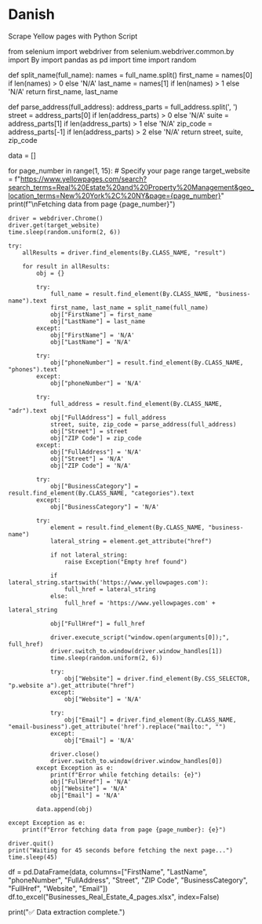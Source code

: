 # Danish
Scrape Yellow pages with Python Script 



from selenium import webdriver
from selenium.webdriver.common.by import By
import pandas as pd
import time
import random

def split_name(full_name):
    names = full_name.split()
    first_name = names[0] if len(names) > 0 else 'N/A'
    last_name = names[1] if len(names) > 1 else 'N/A'
    return first_name, last_name

def parse_address(full_address):
    address_parts = full_address.split(', ')
    street = address_parts[0] if len(address_parts) > 0 else 'N/A'
    suite = address_parts[1] if len(address_parts) > 1 else 'N/A'
    zip_code = address_parts[-1] if len(address_parts) > 2 else 'N/A'
    return street, suite, zip_code

data = []

for page_number in range(1, 15):  # Specify your page range
    target_website = f"https://www.yellowpages.com/search?search_terms=Real%20Estate%20and%20Property%20Management&geo_location_terms=New%20York%2C%20NY&page={page_number}"
    print(f"\nFetching data from page {page_number}")

    driver = webdriver.Chrome()
    driver.get(target_website)
    time.sleep(random.uniform(2, 6))

    try:
        allResults = driver.find_elements(By.CLASS_NAME, "result")

        for result in allResults:
            obj = {}

            try:
                full_name = result.find_element(By.CLASS_NAME, "business-name").text
                first_name, last_name = split_name(full_name)
                obj["FirstName"] = first_name
                obj["LastName"] = last_name
            except:
                obj["FirstName"] = 'N/A'
                obj["LastName"] = 'N/A'

            try:
                obj["phoneNumber"] = result.find_element(By.CLASS_NAME, "phones").text
            except:
                obj["phoneNumber"] = 'N/A'

            try:
                full_address = result.find_element(By.CLASS_NAME, "adr").text
                obj["FullAddress"] = full_address
                street, suite, zip_code = parse_address(full_address)
                obj["Street"] = street
                obj["ZIP Code"] = zip_code
            except:
                obj["FullAddress"] = 'N/A'
                obj["Street"] = 'N/A'
                obj["ZIP Code"] = 'N/A'

            try:
                obj["BusinessCategory"] = result.find_element(By.CLASS_NAME, "categories").text
            except:
                obj["BusinessCategory"] = 'N/A'

            try:
                element = result.find_element(By.CLASS_NAME, "business-name")
                lateral_string = element.get_attribute("href")

                if not lateral_string:
                    raise Exception("Empty href found")

                if lateral_string.startswith('https://www.yellowpages.com'):
                    full_href = lateral_string
                else:
                    full_href = 'https://www.yellowpages.com' + lateral_string

                obj["FullHref"] = full_href

                driver.execute_script("window.open(arguments[0]);", full_href)
                driver.switch_to.window(driver.window_handles[1])
                time.sleep(random.uniform(2, 6))

                try:
                    obj["Website"] = driver.find_element(By.CSS_SELECTOR, "p.website a").get_attribute("href")
                except:
                    obj["Website"] = 'N/A'

                try:
                    obj["Email"] = driver.find_element(By.CLASS_NAME, "email-business").get_attribute('href').replace("mailto:", "")
                except:
                    obj["Email"] = 'N/A'

                driver.close()
                driver.switch_to.window(driver.window_handles[0])
            except Exception as e:
                print(f"Error while fetching details: {e}")
                obj["FullHref"] = 'N/A'
                obj["Website"] = 'N/A'
                obj["Email"] = 'N/A'

            data.append(obj)

    except Exception as e:
        print(f"Error fetching data from page {page_number}: {e}")

    driver.quit()
    print("Waiting for 45 seconds before fetching the next page...")
    time.sleep(45)

df = pd.DataFrame(data, columns=["FirstName", "LastName", "phoneNumber", "FullAddress", "Street", "ZIP Code", "BusinessCategory", "FullHref", "Website", "Email"])
df.to_excel("Businesses_Real_Estate_4_pages.xlsx", index=False)

print("✅ Data extraction complete.")
